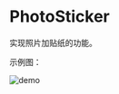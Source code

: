 # PhotoSticker

实现照片加贴纸的功能。

示例图：

![demo](https://github.com/cashow/AndroidTricks/blob/master/PhotoSticker/demo.gif)

